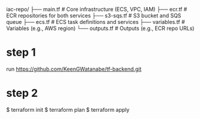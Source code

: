 iac-repo/
├── main.tf          # Core infrastructure (ECS, VPC, IAM)
├── ecr.tf           # ECR repositories for both services
├── s3-sqs.tf        # S3 bucket and SQS queue
├── ecs.tf           # ECS task definitions and services
├── variables.tf     # Variables (e.g., AWS region)
└── outputs.tf       # Outputs (e.g., ECR repo URLs)


# step 1
run https://github.com/KeenGWatanabe/tf-backend.git

# step 2
$ terraform init
$ terraform plan
$ terraform apply